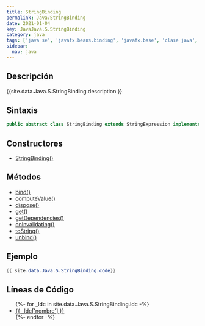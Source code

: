 ```yaml
---
title: StringBinding
permalink: Java/StringBinding
date: 2021-01-04
key: JavaJava.S.StringBinding
category: java
tags: ['java se', 'javafx.beans.binding', 'javafx.base', 'clase java', 'JavaFX 2.0']
sidebar: 
  nav: java
---
```


## Descripción
{{site.data.Java.S.StringBinding.description }}

## Sintaxis
~~~java
public abstract class StringBinding extends StringExpression implements Binding<String>
~~~

## Constructores
* [StringBinding()](/Java/StringBinding/StringBinding/)

## Métodos
* [bind()](/Java/StringBinding/bind)
* [computeValue()](/Java/StringBinding/computeValue)
* [dispose()](/Java/StringBinding/dispose)
* [get()](/Java/StringBinding/get)
* [getDependencies()](/Java/StringBinding/getDependencies)
* [onInvalidating()](/Java/StringBinding/onInvalidating)
* [toString()](/Java/StringBinding/toString)
* [unbind()](/Java/StringBinding/unbind)

## Ejemplo
~~~java
{{ site.data.Java.S.StringBinding.code}}
~~~

## Líneas de Código
<ul>
{%- for _ldc in site.data.Java.S.StringBinding.ldc -%}
   <li>
       <a href="{{_ldc['url'] }}">{{ _ldc['nombre'] }}</a>
   </li>
{%- endfor -%}
</ul>
